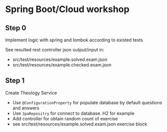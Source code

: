 # Spring Boot/Cloud workshop

## Step 0

Implement logic with spring and lombok according to existed tests

See resulted rest controller json output/input in:

* src/test/resources/example.solved.exam.json
* src/test/resources/example.checked.exam.json

## Step 1

Create Theology Service

* Use `@ConfigurationProperty` for populate database by default questions and answers
* Use `JpaRepositry` for connect to database. H2 for example
* Add controller for obtain random count of exercise
* see src/test/resources/example.solved.exam.json exercise block
